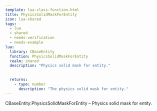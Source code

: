 ```yaml
---
template: lua-class-function.html
title: PhysicsSolidMaskForEntity
icon: lua-shared
tags:
  - lua
  - shared
  - needs-verification
  - needs-example
lua:
  library: CBaseEntity
  function: PhysicsSolidMaskForEntity
  realm: shared
  description: "Physics solid mask for entity."
  
  
  returns:
    - type: number
      description: "The physics solid mask for entity."
---
```


<div class="lua__search__keywords">
CBaseEntity:PhysicsSolidMaskForEntity &#x2013; Physics solid mask for entity.
</div>
